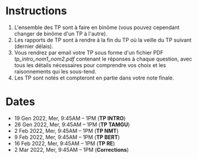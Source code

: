 # Instructions


1. L'ensemble des TP sont à faire en binôme (vous pouvez cependant changer de binôme d'un TP à l'autre).
2. Les rapports de TP sont à rendre à la fin du TP où la veille du TP suivant (dernier délais).
3. Vous rendrez par email votre TP sous forme d'un fichier PDF _tp_intro_nom1_nom2.pdf_ contenant le réponses à chaque question, avec tous les détails nécessaires pour comprendre vos choix et les raisonnements qui les sous-tend.
4. Les TP sont notés et compteront en partie dans votre note finale.

# Dates

- 19 Gen 2022, Mer, 9:45AM – 1PM  (**TP INTRO**)
- 26 Gen 2022, Mer, 9:45AM – 1PM (**TP TAMGU**)
- 2 Feb 2022, Mer, 9:45AM – 1PM (**TP NMT**)
- 9 Feb 2022, Mer, 9:45AM – 1PM (**TP BERT**)
- 16 Feb 2022, Mer, 9:45AM – 1PM (**TP RE**)
- 2 Mar 2022, Mer, 9:45AM – 1PM (**Corrections**)
